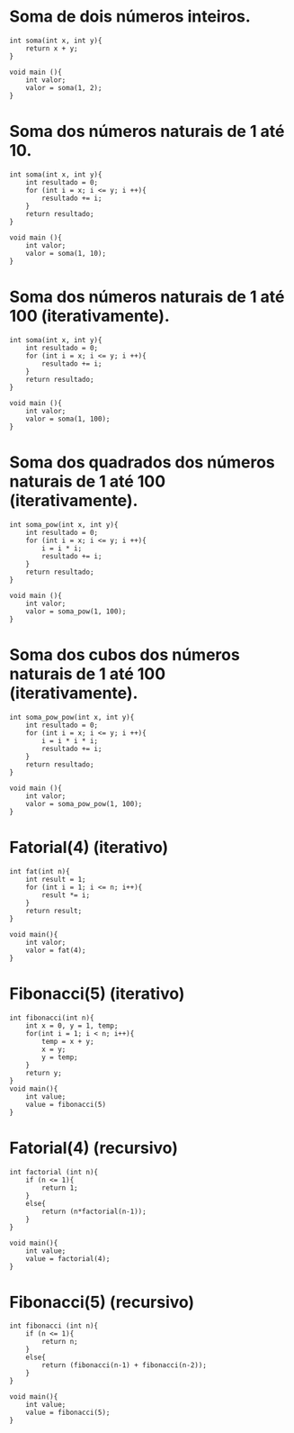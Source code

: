# Soma de dois números inteiros.
```
int soma(int x, int y){
    return x + y;
}

void main (){
    int valor;
    valor = soma(1, 2);
}
```

# Soma dos números naturais de 1 até 10. 
```
int soma(int x, int y){
    int resultado = 0;
    for (int i = x; i <= y; i ++){
        resultado += i;
    }
    return resultado;
}

void main (){
    int valor;
    valor = soma(1, 10);
}
```

# Soma dos números naturais de 1 até 100 (iterativamente). 
```
int soma(int x, int y){
    int resultado = 0;
    for (int i = x; i <= y; i ++){
        resultado += i;
    }
    return resultado;
}

void main (){
    int valor;
    valor = soma(1, 100);
}
```

# Soma dos quadrados dos números naturais de 1 até 100 (iterativamente). 
```
int soma_pow(int x, int y){
    int resultado = 0;
    for (int i = x; i <= y; i ++){
        i = i * i;
        resultado += i;
    }
    return resultado;
}

void main (){
    int valor;
    valor = soma_pow(1, 100);
}
```

# Soma  dos  cubos  dos  números  naturais  de  1 até 100 (iterativamente). 
```
int soma_pow_pow(int x, int y){
    int resultado = 0;
    for (int i = x; i <= y; i ++){
        i = i * i * i;
        resultado += i;
    }
    return resultado;
}

void main (){
    int valor;
    valor = soma_pow_pow(1, 100);
}
```

# Fatorial(4) (iterativo)
```
int fat(int n){
    int result = 1;
    for (int i = 1; i <= n; i++){
        result *= i;
    }
    return result;
}

void main(){
    int valor;
    valor = fat(4);
}
```
# Fibonacci(5) (iterativo)
```
int fibonacci(int n){
    int x = 0, y = 1, temp;
    for(int i = 1; i < n; i++){
        temp = x + y;
        x = y;
        y = temp;
    }
    return y;
}
void main(){
    int value;
    value = fibonacci(5)
}
```

# Fatorial(4) (recursivo)
```
int factorial (int n){
    if (n <= 1){
        return 1;
    }
    else{
        return (n*factorial(n-1));
    }
}

void main(){
    int value;
    value = factorial(4);
}
```

# Fibonacci(5) (recursivo)
```
int fibonacci (int n){
    if (n <= 1){
        return n;
    }
    else{
        return (fibonacci(n-1) + fibonacci(n-2));
    }
}

void main(){
    int value;
    value = fibonacci(5);
}
```